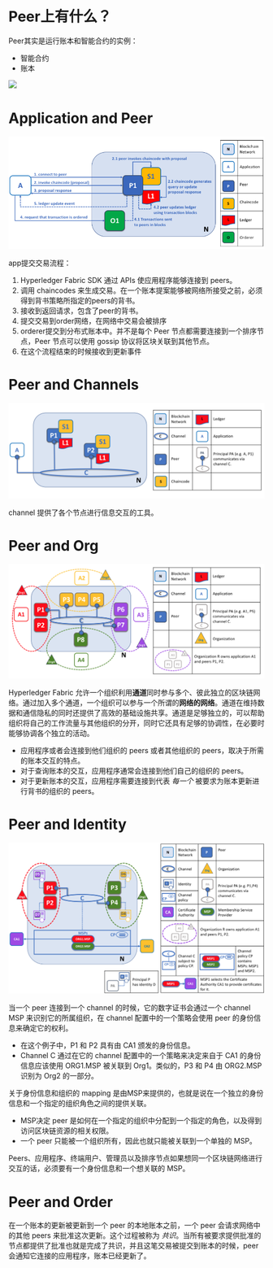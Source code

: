 # Peer上有什么？

Peer其实是运行账本和智能合约的实例：

- 智能合约
- 账本

![](F:\Rain\Post-Graduate\区块链\fabric2-doc-learn\images\peer.png)

# Application and Peer

![](./images/peers-app.png)

app提交交易流程：

1. Hyperledger Fabric SDK 通过 APIs 使应用程序能够连接到 peers。
2. 调用 chaincodes 来生成交易。在一个账本提案能够被网络所接受之前，必须得到背书策略所指定的peers的背书。
3. 接收到返回请求，包含了peer的背书。
4. 提交交易到order网络，在网络中交易会被排序
5. orderer提交到分布式账本中。并不是每个 Peer 节点都需要连接到一个排序节点，Peer 节点可以使用 gossip 协议将区块关联到其他节点。
6. 在这个流程结束的时候接收到更新事件

# Peer and Channels

![](./images/peers-channel.png)

channel 提供了各个节点进行信息交互的工具。

# Peer and Org

![](./images/peers-org.png)

Hyperledger Fabric 允许一个组织利用**通道**同时参与多个、彼此独立的区块链网络。通过加入多个通道，一个组织可以参与一个所谓的**网络的网络**。通道在维持数据和通信隐私的同时还提供了高效的基础设施共享。通道是足够独立的，可以帮助组织将自己的工作流量与其他组织的分开，同时它还具有足够的协调性，在必要时能够协调各个独立的活动。

- 应用程序或者会连接到他们组织的 peers 或者其他组织的 peers，取决于所需的账本交互的特点。
- 对于查询账本的交互，应用程序通常会连接到他们自己的组织的 peers。
- 对于更新账本的交互，应用程序需要连接到代表 *每一个* 被要求为账本更新进行背书的组织的 peers。



# Peer and Identity

![](./images/peers-identity.png)

当一个 peer 连接到一个 channel 的时候，它的数字证书会通过一个 channel MSP 来识别它的所属组织，在 channel 配置中的一个策略会使用 peer 的身份信息来确定它的权利。

- 在这个例子中，P1 和 P2 具有由 CA1 颁发的身份信息。
- Channel C 通过在它的 channel 配置中的一个策略来决定来自于 CA1 的身份信息应该使用 ORG1.MSP 被关联到 Org1。类似的，P3 和 P4 由 ORG2.MSP 识别为 Org2 的一部分。

关于身份信息和组织的 mapping 是由MSP来提供的，也就是说在一个独立的身份信息和一个指定的组织角色之间的提供关联。

- MSP决定 peer 是如何在一个指定的组织中分配到一个指定的角色，以及得到访问区块链资源的相关权限。
- 一个 peer 只能被一个组织所有，因此也就只能被关联到一个单独的 MSP。

Peers、应用程序、终端用户、管理员以及排序节点如果想同一个区块链网络进行交互的话，必须要有一个身份信息和一个想关联的 MSP。

# Peer and Order

在一个账本的更新被更新到一个 peer 的本地账本之前，一个 peer 会请求网络中的其他 peers 来批准这次更新。这个过程被称为 *共识*。当所有被要求提供批准的节点都提供了批准也就是完成了共识，并且这笔交易被提交到账本的时候，peer 会通知它连接的应用程序，账本已经更新了。





